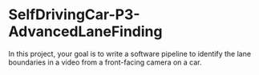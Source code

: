 # SelfDrivingCar-P3-AdvancedLaneFinding

In this project, your goal is to write a software pipeline to identify the lane boundaries in a video from a front-facing camera on a car. 